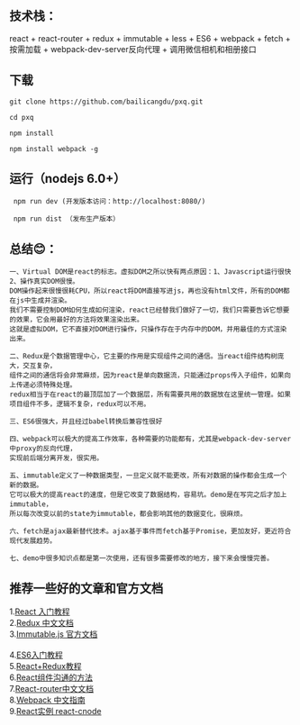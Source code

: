## 技术栈：
react + react-router + redux + immutable + less + ES6 + webpack + fetch + 按需加载 + webpack-dev-server反向代理 + 调用微信相机和相册接口


## 下载

 	git clone https://github.com/bailicangdu/pxq.git

 	cd pxq

 	npm install 

 	npm install webpack -g 


## 运行（nodejs 6.0+）
```
 npm run dev (开发版本访问：http://localhost:8080/)
  
 npm run dist （发布生产版本）
```

## 总结:blush:：
```
一、Virtual DOM是react的标志。虚拟DOM之所以快有两点原因：1、Javascript运行很快  2、操作真实DOM很慢。
DOM操作起来很慢很耗CPU，所以react将DOM直接写进js，再也没有html文件，所有的DOM都在js中生成并渲染。
我们不需要控制DOM如何生成如何渲染，react已经替我们做好了一切，我们只需要告诉它想要的效果，它会用最好的方法将效果渲染出来。
这就是虚拟DOM，它不直接对DOM进行操作，只操作存在于内存中的DOM，并用最佳的方式渲染出来。

二、Redux是个数据管理中心，它主要的作用是实现组件之间的通信。当react组件结构树庞大，交互复杂，
组件之间的通信将会非常麻烦，因为react是单向数据流，只能通过props传入子组件，如果向上传递必须特殊处理。
redux相当于在react的最顶层加了一个数据层，所有需要共用的数据放在这里统一管理。如果项目组件不多，逻辑不复杂，redux可以不用。

三、ES6很强大，并且经过babel转换后兼容性很好

四、webpack可以极大的提高工作效率，各种需要的功能都有，尤其是webpack-dev-server中proxy的反向代理，
实现前后端分离开发，很实用。

五、immutable定义了一种数据类型，一旦定义就不能更改，所有对数据的操作都会生成一个新的数据。
它可以极大的提高react的速度，但是它改变了数据结构，容易坑。demo是在写完之后才加上immutable，
所以每次改变以前的state为immutable，都会影响其他的数据变化，很麻烦。

六、fetch是ajax最新替代技术。ajax基于事件而fetch基于Promise，更加友好，更近符合现代发展趋势。

七、demo中很多知识点都是第一次使用，还有很多需要修改的地方，接下来会慢慢完善。
```

## 推荐一些好的文章和官方文档

1.[React 入门教程](http://uprogrammer.cn/react-tutorial-cn/)<br /> 
2.[Redux 中文文档](http://cn.redux.js.org/)<br />
3.[Immutable.js 官方文档](http://facebook.github.io/immutable-js/docs/)<br />    
4.[ES6入门教程](http://es6.ruanyifeng.com/)<br /> 
5.[React+Redux教程](http://www.cnblogs.com/lewis617/p/5145073.html)<br /> 
6.[React组件沟通的方法](http://www.alloyteam.com/2016/01/some-methods-of-reactjs-communication-between-components/)<br /> 
7.[React-router中文文档](http://www.uprogrammer.cn/react-router-cn/)<br /> 
8.[Webpack 中文指南](http://uprogrammer.cn/webpack-handbook/)<br />
9.[React实例 react-cnode](https://github.com/lzxb/react-cnode)<br />


